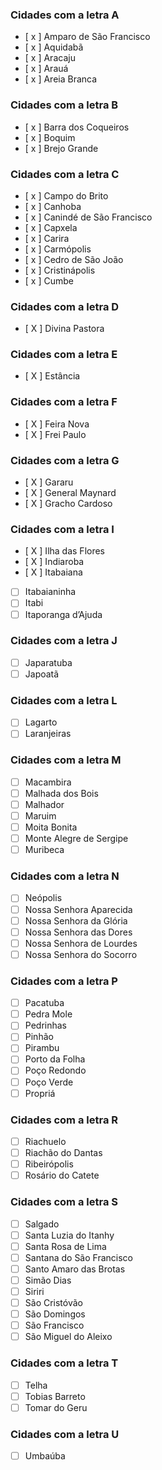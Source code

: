 ### Cidades com a letra A

- [ x ] Amparo de São Francisco
- [ x ] Aquidabã
- [ x ] Aracaju
- [ x ] Arauá
- [ x ] Areia Branca

### Cidades com a letra B

- [ x ] Barra dos Coqueiros
- [ x ] Boquim
- [ x ] Brejo Grande

### Cidades com a letra C

- [ x ] Campo do Brito
- [ x ] Canhoba
- [ x ] Canindé de São Francisco
- [ x ] Capxela
- [ x ] Carira
- [ x ] Carmópolis
- [ x ] Cedro de São João
- [ x ] Cristinápolis
- [ x ] Cumbe

### Cidades com a letra D

- [ X ] Divina Pastora

### Cidades com a letra E

- [ X ] Estância

### Cidades com a letra F

- [ X ] Feira Nova
- [ X ] Frei Paulo

### Cidades com a letra G

- [ X ] Gararu
- [ X ] General Maynard
- [ X ] Gracho Cardoso

### Cidades com a letra I

- [ X ] Ilha das Flores
- [ X ] Indiaroba
- [ X ] Itabaiana
- [ ] Itabaianinha
- [ ] Itabi
- [ ] Itaporanga d’Ajuda

### Cidades com a letra J

- [ ] Japaratuba
- [ ] Japoatã

### Cidades com a letra L

- [ ] Lagarto
- [ ] Laranjeiras

### Cidades com a letra M

- [ ] Macambira
- [ ] Malhada dos Bois
- [ ] Malhador
- [ ] Maruim
- [ ] Moita Bonita
- [ ] Monte Alegre de Sergipe
- [ ] Muribeca

### Cidades com a letra N

- [ ] Neópolis
- [ ] Nossa Senhora Aparecida
- [ ] Nossa Senhora da Glória
- [ ] Nossa Senhora das Dores
- [ ] Nossa Senhora de Lourdes
- [ ] Nossa Senhora do Socorro

### Cidades com a letra P

- [ ] Pacatuba
- [ ] Pedra Mole
- [ ] Pedrinhas
- [ ] Pinhão
- [ ] Pirambu
- [ ] Porto da Folha
- [ ] Poço Redondo
- [ ] Poço Verde
- [ ] Propriá

### Cidades com a letra R

- [ ] Riachuelo
- [ ] Riachão do Dantas
- [ ] Ribeirópolis
- [ ] Rosário do Catete

### Cidades com a letra S

- [ ] Salgado
- [ ] Santa Luzia do Itanhy
- [ ] Santa Rosa de Lima
- [ ] Santana do São Francisco
- [ ] Santo Amaro das Brotas
- [ ] Simão Dias
- [ ] Siriri
- [ ] São Cristóvão
- [ ] São Domingos
- [ ] São Francisco
- [ ] São Miguel do Aleixo

### Cidades com a letra T

- [ ] Telha
- [ ] Tobias Barreto
- [ ] Tomar do Geru

### Cidades com a letra U

- [ ] Umbaúba
